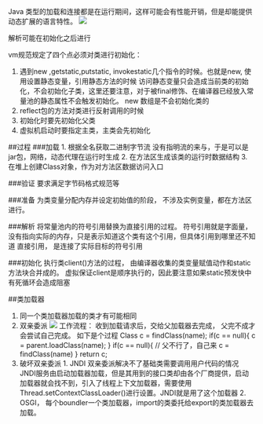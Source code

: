 Java 类型的加载和连接都是在运行期间，这样可能会有性能开销，但是却能提供动态扩展的语言特性。
![](http://git.oschina.net/wzj777/princeWiki/raw/master/pic/jvm-2.png)

解析可能在初始化之后进行

vm规范规定了四个点必须对类进行初始化：
1. 遇到new ,getstatic,putstatic, invokestatic几个指令的时候。也就是new, 使用设置静态变量，引用静态方法的时候
    访问静态变量只会造成当前类的初始化，不会初始化子类，这里还要注意，对于被final修饰、在编译器已经放入常量池的静态属性不会触发初始化。
    new 数组是不会初始化类的
2. reflect包的方法对类进行反射调用的时候
3. 初始化时要先初始化父类
4. 虚拟机启动时要指定主类，主类会先初始化

##过程
###加载
    1. 根据全名获取二进制字节流                没有指明流的来与，于是可以是jar包，网络，动态代理在运行时生成
    2. 在方法区生成该类的运行时数据结构
    3. 在堆上创建Class对象，作为对方法区数据访问入口

###验证
       要求满足字节码格式规范等

###准备
    为类变量分配内存并设定初始值的阶段，  不涉及实例变量，都在方法区进行。
    
###解析
    将常量池内的符号引用替换为直接引用的过程。
    符号引用就是字面量， 没有指向实际的内存，只是表示知道这个类有这个引用，但具体引用到哪里还不知道
    直接引用，  是连接了实际目标的符号引用

###初始化
    执行类client()方法的过程， 由编译器收集的类变量赋值动作和static方法块合并成的。
    虚拟保证client是顺序执行的，因此要注意如果static预发快中有死循环会造成阻塞

##类加载器

  1. 同一个类加载器加载的类才有可能相同
  2. 双亲委派 
![](http://git.oschina.net/wzj777/princeWiki/raw/master/pic/jvm-3.png)
工作流程： 收到加载请求后，交给父加载器去完成， 父完不成才会尝试自己完成。
        如下是个过程
        Class c = findClass(name);
        if(c == null){
            c = parent.loadClass(name);
        }
        if(c == null){
            // 父不行了，自己来
            c = findClass(name)
        }
        return c;
3. 破坏双亲委派
        1. JNDI
            双亲委派解决不了基础类需要调用用户代码的情况
            JNDI服务由启动加载器加载，但是其用到的接口类却由各个厂商提供，启动加载器就会找不到，引入了线程上下文加载器，需要使用Thread.setContextClassLoader()进行设置。JNDI就是用了这个加载器
        2. OSGI，   每个boundler一个类加载器，import的类委托给export的类加载器去加载。
